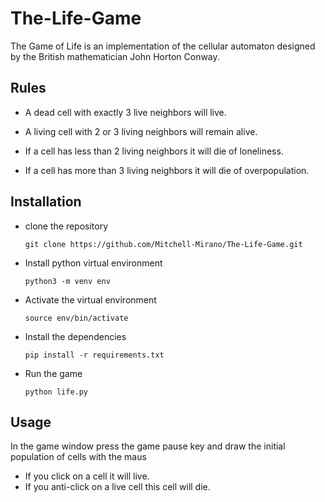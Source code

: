 # The-Life-Game
The Game of Life is an implementation of the cellular automaton designed by the British mathematician John Horton Conway.

## Rules

- A dead cell with exactly 3 live neighbors will live.
- A living cell with 2 or 3 living neighbors will remain alive.

- If a cell has less than 2 living neighbors it will die of loneliness.

- If a cell has more than 3 living neighbors it will die of overpopulation.


## Installation
- clone the repository

    `git clone https://github.com/Mitchell-Mirano/The-Life-Game.git`

- Install python virtual environment

    `python3 -m venv env`

- Activate the virtual environment

    `source env/bin/activate`

- Install the dependencies

    `pip install -r requirements.txt`

- Run the game

    `python life.py`

## Usage

In the game window press the game pause key and draw the initial population of cells with the maus

 - If you click on a cell it will live. 
 - If you anti-click on a live cell this cell will die.


